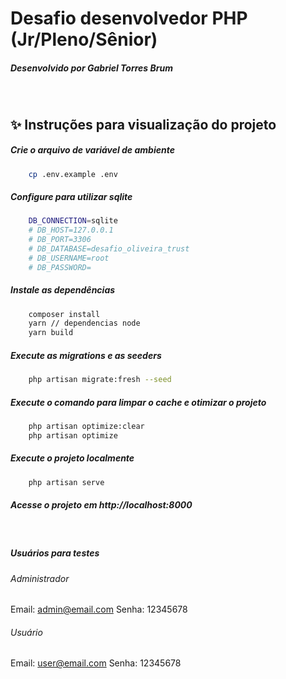 # Desafio desenvolvedor PHP (Jr/Pleno/Sênior)
##### Desenvolvido por Gabriel Torres Brum
&ensp;
## ✨  Instruções para visualização do projeto

##### Crie o arquivo de variável de ambiente
```sh
    cp .env.example .env
```
##### Configure para utilizar sqlite 
```sh
    DB_CONNECTION=sqlite
    # DB_HOST=127.0.0.1
    # DB_PORT=3306
    # DB_DATABASE=desafio_oliveira_trust
    # DB_USERNAME=root
    # DB_PASSWORD=
```
##### Instale as dependências
```sh
    composer install
    yarn // dependencias node
    yarn build
```

##### Execute as migrations e as seeders
```sh
    php artisan migrate:fresh --seed
```

##### Execute o comando para limpar o cache e otimizar o projeto
```sh
    php artisan optimize:clear
    php artisan optimize
```

##### Execute o projeto localmente
```sh
    php artisan serve
```

##### Acesse o projeto em http://localhost:8000
&nbsp;
##### Usuários para testes
###### Administrador
Email: admin@email.com
Senha: 12345678
###### Usuário
Email: user@email.com
Senha: 12345678
